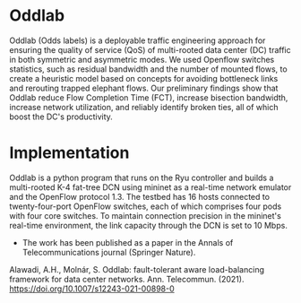 # Oddlab
Oddlab (Odds labels) is a deployable traffic engineering approach for ensuring the quality of service (QoS) of multi-rooted data center (DC) traffic in both symmetric and asymmetric modes. We used  Openflow switches statistics, such as residual bandwidth and the number of mounted flows, to create a heuristic model based on concepts for avoiding bottleneck links and rerouting trapped elephant flows. Our preliminary findings show that Oddlab reduce Flow Completion Time (FCT), increase bisection bandwidth, increase network utilization, and reliably identify broken ties, all of which boost the DC's productivity.

# Implementation
Oddlab is a python program that runs on the Ryu controller and builds a multi-rooted K-4 fat-tree DCN using mininet as a real-time network emulator and the OpenFlow protocol 1.3. The testbed has 16 hosts connected to twenty-four-port OpenFlow switches, each of which comprises four pods with four core switches. To maintain connection precision in the mininet's real-time environment, the link capacity through the DCN is set to 10 Mbps.

* The work has been published as a paper in the Annals of Telecommunications journal (Springer Nature).

Alawadi, A.H., Molnár, S. Oddlab: fault-tolerant aware load-balancing framework for data center networks. Ann. Telecommun. (2021). https://doi.org/10.1007/s12243-021-00898-0
